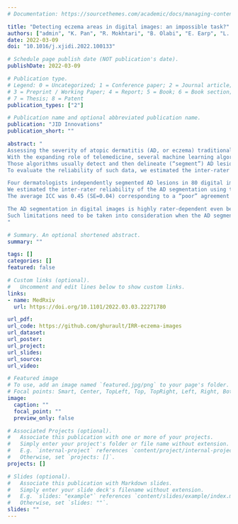 ```yaml
---
# Documentation: https://sourcethemes.com/academic/docs/managing-content/

title: "Detecting eczema areas in digital images: an impossible task?"
authors: ["admin", "K. Pan", "R. Mokhtari", "B. Olabi", "E. Earp", "L. Steele", "H. C. Williams", "R. J. Tanaka"]
date: 2022-03-09
doi: "10.1016/j.xjidi.2022.100133"

# Schedule page publish date (NOT publication's date).
publishDate: 2022-03-09

# Publication type.
# Legend: 0 = Uncategorized; 1 = Conference paper; 2 = Journal article;
# 3 = Preprint / Working Paper; 4 = Report; 5 = Book; 6 = Book section;
# 7 = Thesis; 8 = Patent
publication_types: ["2"]

# Publication name and optional abbreviated publication name.
publication: "JID Innovations"
publication_short: ""

abstract: "
Assessing the severity of atopic dermatitis (AD, or eczema) traditionally relies on a face-to-face assessment by healthcare professionals, and may suffer from inter- and intra-rater variability.
With the expanding role of telemedicine, several machine learning algorithms have been proposed to automatically assess AD severity from digital images.
Those algorithms usually detect and then delineate (“segment”) AD lesions before assessing lesional severity, and are trained using the data of AD areas detected by healthcare professionals.
To evaluate the reliability of such data, we estimated the inter-rater reliability of AD segmentation in digital images.

Four dermatologists independently segmented AD lesions in 80 digital images collected in a published clinical trial.
We estimated the inter-rater reliability of the AD segmentation using the intra-class correlation coefficients (ICCs) at the pixel-level and the area-levels for different resolutions of the images.
The average ICC was 0.45 (SE=0.04) corresponding to a “poor” agreement between raters, while the degree of agreement for AD segmentation varied from image to image.

The AD segmentation in digital images is highly rater-dependent even between dermatologists.
Such limitations need to be taken into consideration when the AD segmentation data are used to train machine learning algorithms that assess eczema severity.
"

# Summary. An optional shortened abstract.
summary: ""

tags: []
categories: []
featured: false

# Custom links (optional).
#   Uncomment and edit lines below to show custom links.
links:
- name: MedRxiv
  url: https://doi.org/10.1101/2022.03.03.22271780

url_pdf:
url_code: https://github.com/ghurault/IRR-eczema-images
url_dataset:
url_poster:
url_project:
url_slides:
url_source:
url_video:

# Featured image
# To use, add an image named `featured.jpg/png` to your page's folder. 
# Focal points: Smart, Center, TopLeft, Top, TopRight, Left, Right, BottomLeft, Bottom, BottomRight.
image:
  caption: ""
  focal_point: ""
  preview_only: false

# Associated Projects (optional).
#   Associate this publication with one or more of your projects.
#   Simply enter your project's folder or file name without extension.
#   E.g. `internal-project` references `content/project/internal-project/index.md`.
#   Otherwise, set `projects: []`.
projects: []

# Slides (optional).
#   Associate this publication with Markdown slides.
#   Simply enter your slide deck's filename without extension.
#   E.g. `slides: "example"` references `content/slides/example/index.md`.
#   Otherwise, set `slides: ""`.
slides: ""
---
```

